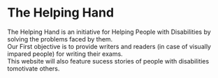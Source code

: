 # The Helping Hand
The Helping Hand is an initiative for Helping People with Disabilities by solving the problems faced by them.  
Our First objective is to provide writers and readers (in case of visually impared people) for writing their exams.  
This website will also feature sucess stories of people with disabilities tomotivate others.   
